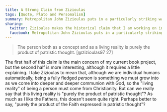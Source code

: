 ```yaml
---
title: A Strong Claim from Zizioulas
tags: [Quote, Plato and Personalism]
summary: Metropolitan John Zizioulas puts in a particularly striking way the historical claim that I am working on in my current book project.
sharing:
  twitter: Zizioulas makes the historical claim that I am working on in my current book project.
  facebook: Metropolitan John Zizioulas puts in a particularly striking way the historical claim that I am working on in my current book project.
---
```


> The person both as a concept and as a living reality is purely
> the product of patristic thought.
> [@zizioulas97 27]

The first half of this claim is the main concern of my current book project, but the second half is more interesting, although it requires a little explaining.  I take Zizioulas to mean that, although we are individual humans automatically, being a fully fledged *person* is something we must grow into as we come into deeper and deeper communion with God, so the "living reality" of being a person must come from Christianity.  But can we really say that this living reality is "purely the product of patristic thought"?  As much as I like the Fathers, this doesn't seem quite right.  Perhaps better to say, "purely the product of the Faith expressed in patristic thought"?
